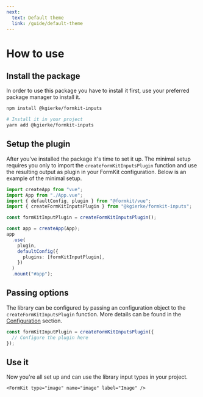 ```yaml
---
next:
  text: Default theme
  link: /guide/default-theme
---
```


# How to use

## Install the package

In order to use this package you have to install it first, use your preferred package manager to install it.

<CodeGroup>
<CodeGroupItem title="NPM" active>

```bash
npm install @kgierke/formkit-inputs
```

</CodeGroupItem>

<CodeGroupItem title="YARN">

```bash
# Install it in your project
yarn add @kgierke/formkit-inputs
```

</CodeGroupItem>
</CodeGroup>

## Setup the plugin

After you've installed the package it's time to set it up. The minimal setup requires you only to import the `createFormKitInputsPlugin` function and use the resulting output as plugin in your FormKit configuration. Below is an example of the minimal setup.

```ts
import createApp from "vue";
import App from "./App.vue";
import { defaultConfig, plugin } from "@formkit/vue";
import { createFormKitInputsPlugin } from "@kgierke/formkit-inputs";

const formKitInputPlugin = createFormKitInputsPlugin();

const app = createApp(App);
app
  .use(
    plugin,
    defaultConfig({
      plugins: [formKitInputPlugin],
    })
  )
  .mount("#app");
```

## Passing options

The library can be configured by passing an configuration object to the `createFormKitInputsPlugin` function. More details can be found in the [Configuration](/reference/configuration) section.

```ts
const formKitInputPlugin = createFormKitInputsPlugin({
  // Configure the plugin here
});
```

## Use it

Now you're all set up and can use the library input types in your project.

```vue
<FormKit type="image" name="image" label="Image" />
```

